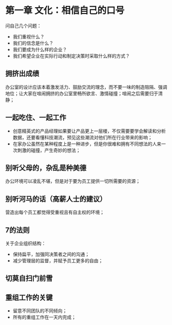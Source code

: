 # 第一章 文化：相信自己的口号
问自己几个问题：
- 我们重视什么？
- 我们的信念是什么？
- 我们要成为什么样的企业？
- 我们希望企业在实际行动和制定决策时采取什么样的方式？

## 拥挤出成绩
办公室的设计应该本着激发活力、鼓励交流的理念，而不要一味的制造阻隔、强调地位；让大家在喧闹拥挤的办公室里畅所欲言、激情碰撞；喧闹之后需要归于清静；
## 一起吃住、一起工作
* 创意精英式的产品经理如果要让产品更上一层楼，不仅需要要学会解读和分析数据，还要看懂科技潮流，预见这些潮流对他们所在行业带来的影响；
* 在家办公虽然在某种程度上是一种进步，但是你很难和拥有不同想法的人来一次刺激的碰撞，产生奇妙的想法；
## 别听父母的，杂乱是种美德
办公环境可以凌乱不堪，但是对于要为员工提供一切所需要的资源；
## 别听河马的话（高薪人士的建议）
营造出每个员工都觉得受重视且有自主权的环境；
## 7的法则
关于企业组织结构：
* 保持扁平，加强同决策者之间的沟通；
* 减少管理层的监督，并赋予员工更多的自由；
## 切莫自扫门前雪
## 重组工作的关键
* 留意不同团队的不同倾向；
* 所有的重组工作在一天内完成；
